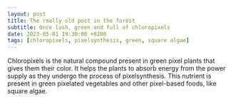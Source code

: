 ```yaml
---
layout: post
title: The really old post in the forest
subtitle: Once lush, green and full of chloropixels
date: 2023-05-01 19:30:00 +0200
tags: [chloropixels, pixelsynthesis, green, square algae]
---
```


Chloropixels is the natural compound present in green pixel plants that gives them their color. It helps the plants to absorb energy from the power supply as they undergo the process of pixelsynthesis. This nutrient is present in green pixelated vegetables and other pixel-based foods, like square algae.